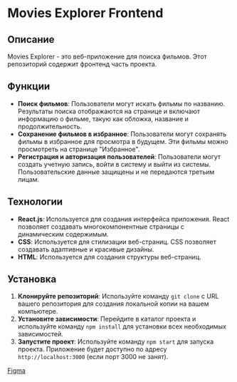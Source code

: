# Movies Explorer Frontend

## Описание
Movies Explorer - это веб-приложение для поиска фильмов. Этот репозиторий содержит фронтенд часть проекта.

## Функции
- **Поиск фильмов**: Пользователи могут искать фильмы по названию. Результаты поиска отображаются на странице и включают информацию о фильме, такую как обложка, название и продолжительность.
- **Сохранение фильмов в избранное**: Пользователи могут сохранять фильмы в избранное для просмотра в будущем. Эти фильмы можно просмотреть на странице "Избранное".
- **Регистрация и авторизация пользователей**: Пользователи могут создать учетную запись, войти в систему и выйти из системы. Пользовательские данные защищены и не передаются третьим лицам.

## Технологии
- **React.js**: Используется для создания интерфейса приложения. React позволяет создавать многокомпонентные страницы с динамическим содержимым.
- **CSS**: Используется для стилизации веб-страниц. CSS позволяет создавать адаптивные и красивые дизайны.
- **HTML**: Используется для создания структуры веб-страниц.

## Установка
1. **Клонируйте репозиторий**: Используйте команду `git clone` с URL вашего репозитория для создания локальной копии на вашем компьютере.
2. **Установите зависимости**: Перейдите в каталог проекта и используйте команду `npm install` для установки всех необходимых зависимостей.
3. **Запустите проект**: Используйте команду `npm start` для запуска проекта. Приложение будет доступно по адресу `http://localhost:3000` (если порт 3000 не занят).


[Figma](https://disk.yandex.ru/d/0dvlriJ7QIIbgQ)
